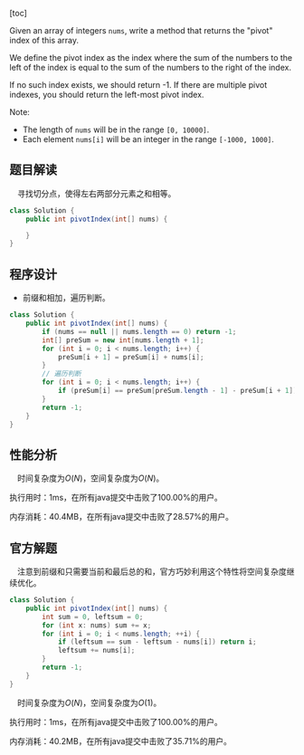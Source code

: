 [toc]

Given an array of integers `nums`, write a method that returns the "pivot" index of this array.

We define the pivot index as the index where the sum of the numbers to the left of the index is equal to the sum of the numbers to the right of the index.

If no such index exists, we should return -1. If there are multiple pivot indexes, you should return the left-most pivot index.



Note:

* The length of `nums` will be in the range `[0, 10000]`.
* Each element `nums[i]` will be an integer in the range `[-1000, 1000]`.



## 题目解读

&emsp;寻找切分点，使得左右两部分元素之和相等。

```java
class Solution {
    public int pivotIndex(int[] nums) {

    }
}
```

## 程序设计

* 前缀和相加，遍历判断。

```java
class Solution {
    public int pivotIndex(int[] nums) {
        if (nums == null || nums.length == 0) return -1;
        int[] preSum = new int[nums.length + 1];
        for (int i = 0; i < nums.length; i++) {
            preSum[i + 1] = preSum[i] + nums[i];
        }
        // 遍历判断
        for (int i = 0; i < nums.length; i++) {
            if (preSum[i] == preSum[preSum.length - 1] - preSum[i + 1]) return i;
        }
        return -1;
    }
}
```

## 性能分析

&emsp;时间复杂度为$O(N)$，空间复杂度为$O(N)$。

执行用时：1ms，在所有java提交中击败了100.00%的用户。

内存消耗：40.4MB，在所有java提交中击败了28.57%的用户。

## 官方解题

&emsp;注意到前缀和只需要当前和最后总的和，官方巧妙利用这个特性将空间复杂度继续优化。

```java
class Solution {
    public int pivotIndex(int[] nums) {
        int sum = 0, leftsum = 0;
        for (int x: nums) sum += x;
        for (int i = 0; i < nums.length; ++i) {
            if (leftsum == sum - leftsum - nums[i]) return i;
            leftsum += nums[i];
        }
        return -1;
    }
}
```

&emsp;时间复杂度为$O(N)$，空间复杂度为$O(1)$。

执行用时：1ms，在所有java提交中击败了100.00%的用户。

内存消耗：40.2MB，在所有java提交中击败了35.71%的用户。
